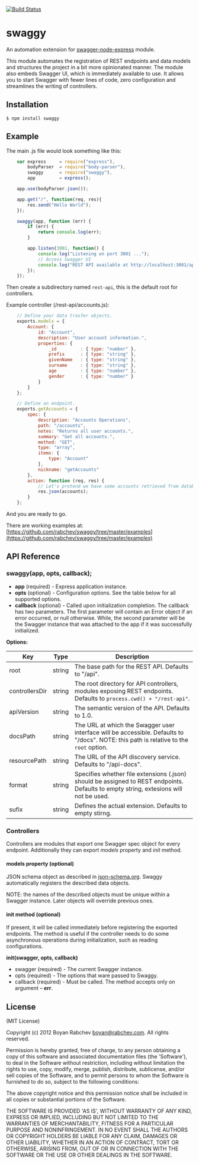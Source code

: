 [![Build Status](https://travis-ci.org/rabchev/swaggy.svg?branch=master)](https://travis-ci.org/rabchev/swaggy)

swaggy
======

An automation extension for [swagger-node-express](https://github.com/wordnik/swagger-node-express) module.

This module automates the registration of REST endpoints and data models and structures the project in a bit more opinionated manner.  The module also embeds Swagger UI, which is immediately available to use. It allows you to start Swagger with fewer lines of code, zero configuration and streamlines the writing of controllers.

Installation
---------------

    $ npm install swaggy

Example
-------

The main .js file would look something like this:
```js
    var express     = require("express"),
        bodyParser  = require("body-parser"),
        swaggy      = require("swaggy"),
        app         = express();

    app.use(bodyParser.json());

    app.get("/", function(req, res){
        res.send("Hello World");
    });

    swaggy(app, function (err) {
        if (err) {
            return console.log(err);
        }

        app.listen(3001, function() {
            console.log("Listening on port 3001 ...");
            // Access Swagger UI
            console.log("REST API available at http://localhost:3001/api/docs");
        });
    });
```
Then create a subdirectory named `rest-api`, this is the default root for controllers.

Example controller (/rest-api/accounts.js):
```js
    // Define your data trasfer objects.
    exports.models = {
        Account: {
            id: "Account",
            description: "User account information.",
            properties: {
                _id         : { type: "number" },
                prefix      : { type: "string" },
                givenName   : { type: "string" },
                surname     : { type: "string" },
                age         : { type: "number" },
                gender      : { type: "number" }
            }
        }
    };

    // Define an endpoint.
    exports.getAccounts = {
        spec: {
            description: "Accounts Operations",
            path: "/accounts",
            notes: "Returns all user accounts.",
            summary: "Get all accounts.",
            method: "GET",
            type: "array",
            items: {
                type: "Account"
            },
            nickname: "getAccounts"
        },
        action: function (req, res) {
            // Let's pretend we have some accounts retrieved from database.
            res.json(accounts);
        }
    };
```
And you are ready to go.

There are working examples at: [https://github.com/rabchev/swaggy/tree/master/examples](https://github.com/rabchev/swaggy/tree/master/examples)

API Reference
-------------

### swaggy(app, opts, callback);

 - **app** (required) - Express application instance.
 - **opts** (optional) - Configuration options. See the table below for all supported options.
 - **callback** (optional) - Called upon initialization completion. The callback has two parameters. The first parameter will contain an Error object if an error occurred, or null otherwise. While, the second parameter will be the Swagger instance that was attached to the app if it was successfully initialized.

**Options:**

| Key           | Type      | Description                                                                   |
|---------------|-----------|-------------------------------------------------------------------------------|
| root          | string    | The base path for the REST API. Defaults to "/api".                           |
| controllersDir| string    | The root directory for API controllers, modules exposing REST endpoints. Defaults to `process.cwd() + "/rest-api"`. |
| apiVersion    | string    | The semantic version of the API. Defaults to 1.0.                             |
| docsPath      | string    | The URL at which the Swagger user interface will be accessible. Defaults to "/docs". NOTE: this path is relative to the `root` option. |
| resourcePath  | string    | The URL of the API discovery service. Defaults to "/api-docs".                |
| format        | string    | Specifies whether file extensions (.json) should be assigned to REST endpoints. Defaults to empty string, extesions will not be used. |
| sufix         | string    | Defines the actual extension. Defaults to empty stirng.                       |

### Controllers

Controllers are modules that export one Swagger spec object for every endpoint. Additionally they can export *models* property and *init* method.

#### models property (optional)

 JSON schema object as described in [json-schema.org](http://json-schema.org/latest/json-schema-core.html). Swaggy automatically registers the described data objects.

NOTE: the names of the described objects must be unique within a Swagger instance. Later objects will override previous ones.

#### init method (optional)

If present, it will be called immediately before registering the exported endpoints. The method is useful if the controller needs to do some asynchronous operations during initialization, such as reading configurations.

**init(swagger, opts, callback)**

 - swagger (required) - The current Swagger instance.
 - opts (required) - The options that ware passed to Swaggy.
 - callback (required) - Must be called. The method accepts only on argument – **err**.

License
-------

(MIT License)

Copyright (c) 2012 Boyan Rabchev <boyan@rabchev.com>. All rights reserved.

Permission is hereby granted, free of charge, to any person obtaining
a copy of this software and associated documentation files (the
'Software'), to deal in the Software without restriction, including
without limitation the rights to use, copy, modify, merge, publish,
distribute, sublicense, and/or sell copies of the Software, and to
permit persons to whom the Software is furnished to do so, subject to
the following conditions:

The above copyright notice and this permission notice shall be
included in all copies or substantial portions of the Software.

THE SOFTWARE IS PROVIDED 'AS IS', WITHOUT WARRANTY OF ANY KIND,
EXPRESS OR IMPLIED, INCLUDING BUT NOT LIMITED TO THE WARRANTIES OF
MERCHANTABILITY, FITNESS FOR A PARTICULAR PURPOSE AND NONINFRINGEMENT.
IN NO EVENT SHALL THE AUTHORS OR COPYRIGHT HOLDERS BE LIABLE FOR ANY
CLAIM, DAMAGES OR OTHER LIABILITY, WHETHER IN AN ACTION OF CONTRACT,
TORT OR OTHERWISE, ARISING FROM, OUT OF OR IN CONNECTION WITH THE
SOFTWARE OR THE USE OR OTHER DEALINGS IN THE SOFTWARE.
